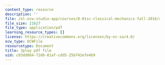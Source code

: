 ```yaml
---
content_type: resource
description: ''
file: /ol-ocw-studio-app/courses/8-01sc-classical-mechanics-fall-2016/c83dd08472d681afcdd525b742efe4b9_jOPA3XY-V3U.pdf
file_size: 21627
file_type: application/pdf
learning_resource_types: []
license: https://creativecommons.org/licenses/by-nc-sa/4.0/
ocw_type: OCWFile
resourcetype: Document
title: 3play pdf file
uid: c83dd084-72d6-81af-cdd5-25b742efe4b9
---
```

